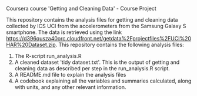 Coursera course 'Getting and Cleaning Data' - Course Project

This repository contains the analysis files for getting and cleaning data collected by ICS UCI from the accelerometers from the Samsung Galaxy S smartphone. 
The data is retrieved using the link https://d396qusza40orc.cloudfront.net/getdata%2Fprojectfiles%2FUCI%20HAR%20Dataset.zip.
This repository contains the following analysis files:

1. The R-script run_analysis.R
2. A cleaned dataset 'tidy dataset.txt'.
   This is the output of getting and cleaning data as described per step in the run_analysis.R script. 
3. A README.md file to explain the analysis files
4. A codebook explaining all the variables and summaries calculated, along with units, and any other relevant information. 

